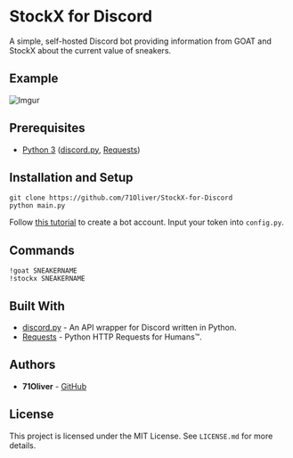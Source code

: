 # StockX for Discord

A simple, self-hosted Discord bot providing information from GOAT and StockX about the current value of sneakers.

## Example

![Imgur](https://i.imgur.com/xZmz8lz.png)

## Prerequisites

* [Python 3](https://www.python.org/downloads/) ([discord.py](https://github.com/Rapptz/discord.py), [Requests](https://github.com/requests/requests))

## Installation and Setup

```
git clone https://github.com/71Oliver/StockX-for-Discord
python main.py
```

Follow [this tutorial](https://discordpy.readthedocs.io/en/rewrite/discord.html) to create a bot account. Input your token into `config.py`.

## Commands

```
!goat SNEAKERNAME
!stockx SNEAKERNAME
```

## Built With

* [discord.py](https://github.com/Rapptz/discord.py) - An API wrapper for Discord written in Python.
* [Requests](https://github.com/requests/requests) - Python HTTP Requests for Humans™.

## Authors

* **71Oliver** - [GitHub](https://github.com/71Oliver)

## License

This project is licensed under the MIT License. See `LICENSE.md` for more details.
